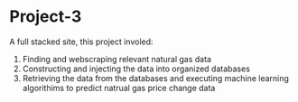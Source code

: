 # Project-3

A full stacked site, this project involed:

1. Finding and webscraping relevant natural gas data
2. Constructing and injecting the data into organized databases
3. Retrieving the data from the databases and executing machine learning algorithims to predict natrual gas price change data
